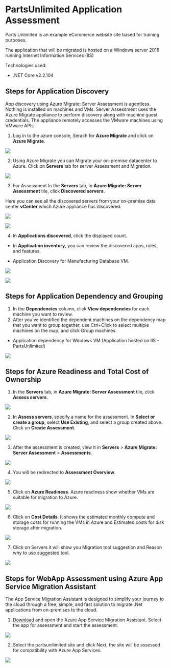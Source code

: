 # PartsUnlimited Application Assessment
Parts Unlimited is an example eCommerce website site based for training purposes.

The application that will be migrated is hosted on a Windows server 2016 running Internet Information Services (IIS)

Technologies used:
 - .NET Core v2.2.104


## Steps for Application Discovery

App discovery using Azure Migrate: Server Assessment is agentless. Nothing is installed on machines and VMs. Server Assessment uses the Azure Migrate appliance to perform discovery along with machine guest credentials. The appliance remotely accesses the VMware machines using VMware APIs.

1. Log in to the azure console, Serach for **Azure Migrate** and click on **Azure Migrate**.

<p><kbd>
  <img src="../images/partsunlimited/manu-db-assessment-1.png">
</kbd></p>

2. Using Azure Migrate you can Migrate your on-premise datacenter to Azure. Click on **Servers** tab for server Assessment and Migration.

<p><kbd>
  <img src="../images/partsunlimited/manu-db-assessment-2.png">
</kbd></p>

3. For Assessment In the **Servers** tab, in **Azure Migrate: Server Assessment** tile, click **Discovered servers**.

Here you can see all the discovered servers from your on-premise data center **vCenter** which Azure appliance has discovered.

<p><kbd>
  <img src="../images/partsunlimited/sa-1.png">
</kbd></p>

<p><kbd>
  <img src="../images/partsunlimited/manu-db-assessment-3.png">
</kbd></p>

4. In **Applications discovered**, click the displayed count.
* In **Application inventory**, you can review the discovered apps, roles, and features.

* Application Discovery for Manufacturing Database VM.
<p><kbd>
  <img src="../images/partsunlimited/manu-db-assessment-4.png">
</kbd></p>

<p><kbd>
  <img src="../images/partsunlimited/application-discovery-application.png">
</kbd></p>

## Steps for Application Dependency and Grouping

1. In the **Dependencies** column, click **View dependencies** for each machine you want to review.
2. After you've identified the dependent machines on the dependency map that you want to group together, use Ctrl+Click to select multiple machines on the map, and click Group machines.

* Application dependency for Windows VM (Application hosted on IIS - PartsUnlimited)

<p><kbd>
  <img src="../images/partsunlimited/application-dependency-application.png">
</kbd></p>

## Steps for Azure Readiness and Total Cost of Ownership

1. In the **Servers** tab, in **Azure Migrate: Server Assessment** tile, click **Assess servers**.

<p><kbd>
  <img src="../images/partsunlimited/sa-1.png">
</kbd></p>

2. In **Assess servers**, specify a name for the assessment. In **Select or create a group**, select **Use Existing**, and select a group created above. Click on **Create Assessment**.

<p><kbd>
  <img src="../images/partsunlimited/sa-2.png">
</kbd></p>

3. After the assessment is created, view it in **Servers** > **Azure Migrate: Server Assessment** > **Assessments**.

<p><kbd>
  <img src="../images/partsunlimited/sa-3.png">
</kbd></p>

4. You will be redirected to **Assessment Overview**.

<p><kbd>
  <img src="../images/partsunlimited/sa-4.png">
</kbd></p>

5. Click on **Azure Readiness**.
Azure readiness show whether VMs are suitable for migration to Azure.

<p><kbd>
  <img src="../images/partsunlimited/sa-5.png">
</kbd></p>

6. Click on **Cost Details**.
It shows the estimated monthly compute and storage costs for running the VMs in Azure and Estimated costs for disk storage after migration.

<p><kbd>
  <img src="../images/partsunlimited/sa-6.png">
</kbd></p>

7. Click on Servers it will show you Migration tool suggestion and Reason why to use suggested tool.

<p><kbd>
  <img src="../images/partsunlimited/sa-7-app.png">
</kbd></p>

## Steps for WebApp Assessment using Azure App Service Migration Assistant

The App Service Migration Assistant is designed to simplify your journey to the cloud through a free, simple, and fast solution to migrate .Net applications from on-premises to the cloud.

1. [Download](https://appmigration.microsoft.com/readiness) and open the Azure App Service Migration Assistant. Select the app for assessment and start the assessment.

<kbd>
  <img src="../images/parts/app-assessment-1.png">
</kbd></p>

2. Select the partsunilimited site and click Next, the site will be assessed for compatibility with Azure App Services.

<kbd>
  <img src="../images/parts/app-assessment-2.png">
</kbd></p>
